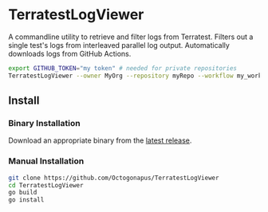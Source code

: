 # TerratestLogViewer

A commandline utility to retrieve and filter logs from Terratest.
Filters out a single test's logs from interleaved parallel log output.
Automatically downloads logs from GitHub Actions.

```sh
export GITHUB_TOKEN="my token" # needed for private repositories
TerratestLogViewer --owner MyOrg --repository myRepo --workflow my_workflow.yml --branch my_branch --job my_job --test TestSomething | less
```

## Install

### Binary Installation

Download an appropriate binary from the [latest release](https://github.com/Octogonapus/IAMPolicyHelper/releases/latest).

### Manual Installation

```sh
git clone https://github.com/Octogonapus/TerratestLogViewer
cd TerratestLogViewer
go build
go install
```

